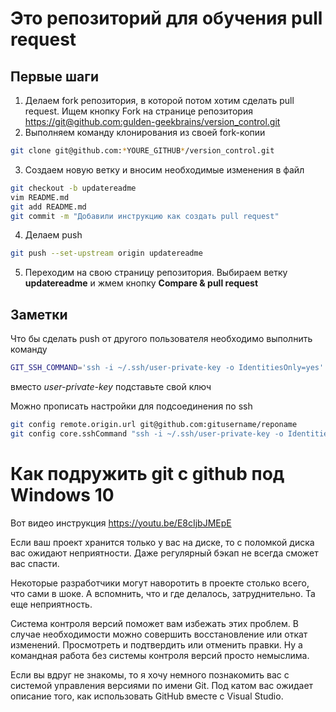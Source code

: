 ﻿# Это репозиторий для обучения pull request

## Первые шаги

1. Делаем fork репозитория, в которой потом хотим сделать pull request. Ищем кнопку Fork на странице репозитория <https://git@github.com:gulden-geekbrains/version_control.git>
2. Выполняем команду клонирования из своей fork-копии
```sh
git clone git@github.com:*YOURE_GITHUB*/version_control.git
```
3. Создаем новую ветку и вносим необходимые изменения в файл
```sh
git checkout -b updatereadme
vim README.md
git add README.md
git commit -m "Добавили инструкцию как создать pull request"
```
4. Делаем push  
```sh
git push --set-upstream origin updatereadme
```
5. Переходим на свою страницу репозитория. Выбираем ветку **updatereadme** и жмем кнопку **Compare & pull request**

## Заметки

Что бы сделать push от другого пользователя необходимо выполнить команду
```sh
GIT_SSH_COMMAND='ssh -i ~/.ssh/user-private-key -o IdentitiesOnly=yes' git push git@github.com:gulden-geekbrains/version_control.git
```

вместо *user-private-key* подставьте свой ключ

Можно прописать настройки для подсоединения по ssh
```sh
git config remote.origin.url git@github.com:gitusername/reponame
git config core.sshCommand "ssh -i ~/.ssh/user-private-key -o IdentitiesOnly=yes"
```
# Как подружить git с github под Windows 10

Вот видео инструкция https://youtu.be/E8cIjbJMEpE


Если ваш проект хранится только у вас на диске, то с поломкой диска вас ожидают неприятности. Даже регулярный бэкап не всегда сможет вас спасти.

Некоторые разработчики могут наворотить в проекте столько всего, что сами в шоке. А вспомнить, что и где делалось, затруднительно. Та еще неприятность.

Система контроля версий поможет вам избежать этих проблем. В случае необходимости можно совершить восстановление или откат изменений. Просмотреть и подтвердить или отменить правки. Ну а командная работа без системы контроля версий просто немыслима.

Если вы вдруг не знакомы, то я хочу немного познакомить вас с системой управления версиями по имени Git. Под катом вас ожидает описание того, как использовать GitHub вместе с Visual Studio.

